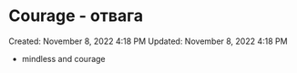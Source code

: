 # Courage - отвага

Created: November 8, 2022 4:18 PM
Updated: November 8, 2022 4:18 PM

- mindless and courage